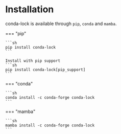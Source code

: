 # Installation

conda-lock is available through `pip`, `conda` and `mamba`.

=== "pip"

    ```sh
    pip install conda-lock
    ```

    Install with pip support
    ```sh
    pip install conda-lock[pip_support]
    ```

=== "conda"

    ```sh
    conda install -c conda-forge conda-lock
    ```

=== "mamba"

    ```sh
    mamba install -c conda-forge conda-lock
    ```
